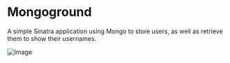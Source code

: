 # Mongoground #
A simple Sinatra application using Mongo to store users, as well as retrieve them to show their usernames.

![Image](http://i.imgur.com/j1oIE.png "Quick screenshot to show app.")
